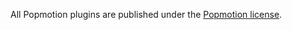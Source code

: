 All Popmotion plugins are published under the [Popmotion license](https://github.com/Popmotion/popmotion/blob/master/LICENSE.md).